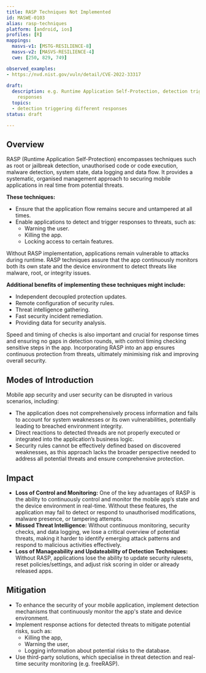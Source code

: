 ```yaml
---
title: RASP Techniques Not Implemented
id: MASWE-0103
alias: rasp-techniques
platform: [android, ios]
profiles: [R]
mappings:
  masvs-v1: [MSTG-RESILIENCE-8]
  masvs-v2: [MASVS-RESILIENCE-4]
  cwe: [250, 829, 749]

observed_examples:
- https://nvd.nist.gov/vuln/detail/CVE-2022-33317
  
draft:
  description: e.g. Runtime Application Self-Protection, detection triggering different
    responses
  topics:
  - detection triggering different responses
status: draft

---
```


## Overview
RASP (Runtime Application Self-Protection) encompasses techniques such as root or jailbreak detection, unauthorised code or code execution, malware detection, system state, data logging and data flow. It provides a systematic, organised management approach to securing mobile applications in real time from potential threats.

**These techniques:**
- Ensure that the application flow remains secure and untampered at all times.
- Enable applications to detect and trigger responses to threats, such as:
  - Warning the user.
  - Killing the app.
  - Locking access to certain features.

Without RASP implementation, applications remain vulnerable to attacks during runtime. RASP techniques assure that the app continuously monitors both its own state and the device environment to detect threats like malware, root, or integrity issues.


**Additional benefits of implementing these techniques might include:**
- Independent decoupled protection updates.
- Remote configuration of security rules.
- Threat intelligence gathering.
- Fast security incident remediation.
- Providing data for security analysis.

Speed and timing of checks is also important and crucial for response times and ensuring no gaps in detection rounds, with control timing checking sensitive steps in the app. Incorporating RASP into an app ensures continuous protection from threats, ultimately minimising risk and improving overall security.

## Modes of Introduction
Mobile app security and user security can be disrupted in various scenarios, including:
- The application does not comprehensively process information and fails to account for system weaknesses or its own vulnerabilities, potentially leading to breached environment integrity.
- Direct reactions to detected threads are not properly executed or integrated into the application’s business logic.
- Security rules cannot be effectively defined based on discovered weaknesses, as this approach lacks the broader perspective needed to address all potential threats and ensure comprehensive protection.

## Impact
- **Loss of Control and Monitoring:** One of the key advantages of RASP is the ability to continuously control and monitor the mobile app’s state and the device environment in real-time. Without these features, the application may fail to detect or respond to unauthorised modifications, malware presence, or tampering attempts.
- **Missed Threat Intelligence:** Without continuous monitoring, security checks, and data logging, we lose a critical overview of potential threats, making it harder to identify emerging attack patterns and respond to malicious activities effectively.
- **Loss of Manageability and Updateability of Detection Techniques:** Without RASP, applications lose the ability to update security rulesets, reset policies/settings, and adjust risk scoring in older or already released apps. 


## Mitigation
- To enhance the security of your mobile application, implement detection mechanisms that continuously monitor the app's state and device environment.
- Implement response actions for detected threats to mitigate potential risks, such as:
  - Killing the app,
  - Warning the user,
  - Logging information about potential risks to the database.
- Use third-party solutions, which specialise in threat detection and real-time security monitoring (e.g. freeRASP).

